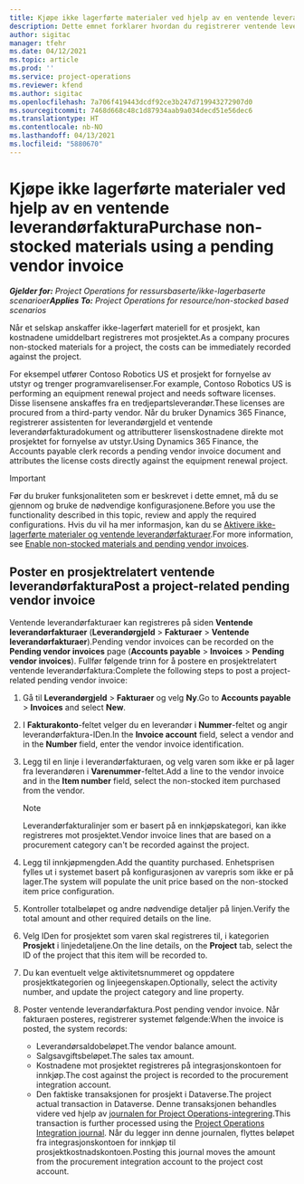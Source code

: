 ```yaml
---
title: Kjøpe ikke lagerførte materialer ved hjelp av en ventende leverandørfaktura
description: Dette emnet forklarer hvordan du registrerer ventende leverandørfakturaer.
author: sigitac
manager: tfehr
ms.date: 04/12/2021
ms.topic: article
ms.prod: ''
ms.service: project-operations
ms.reviewer: kfend
ms.author: sigitac
ms.openlocfilehash: 7a706f419443dcdf92ce3b247d719943272907d0
ms.sourcegitcommit: 7468d668c48c1d87934aab9a034decd51e56dec6
ms.translationtype: HT
ms.contentlocale: nb-NO
ms.lasthandoff: 04/13/2021
ms.locfileid: "5880670"
---
```

# <a name="purchase-non-stocked-materials-using-a-pending-vendor-invoice"></a><span data-ttu-id="a0c68-103">Kjøpe ikke lagerførte materialer ved hjelp av en ventende leverandørfaktura</span><span class="sxs-lookup"><span data-stu-id="a0c68-103">Purchase non-stocked materials using a pending vendor invoice</span></span>

<span data-ttu-id="a0c68-104">_**Gjelder for:** Project Operations for ressursbaserte/ikke-lagerbaserte scenarioer_</span><span class="sxs-lookup"><span data-stu-id="a0c68-104">_**Applies To:** Project Operations for resource/non-stocked based scenarios_</span></span>

<span data-ttu-id="a0c68-105">Når et selskap anskaffer ikke-lagerført materiell for et prosjekt, kan kostnadene umiddelbart registreres mot prosjektet.</span><span class="sxs-lookup"><span data-stu-id="a0c68-105">As a company procures non-stocked materials for a project, the costs can be immediately recorded against the project.</span></span> 

<span data-ttu-id="a0c68-106">For eksempel utfører Contoso Robotics US et prosjekt for fornyelse av utstyr og trenger programvarelisenser.</span><span class="sxs-lookup"><span data-stu-id="a0c68-106">For example, Contoso Robotics US is performing an equipment renewal project and needs software licenses.</span></span> <span data-ttu-id="a0c68-107">Disse lisensene anskaffes fra en tredjepartsleverandør.</span><span class="sxs-lookup"><span data-stu-id="a0c68-107">These licenses are procured from a third-party vendor.</span></span>  <span data-ttu-id="a0c68-108">Når du bruker Dynamics 365 Finance, registrerer assistenten for leverandørgjeld et ventende leverandørfakturadokument og attributterer lisenskostnadene direkte mot prosjektet for fornyelse av utstyr.</span><span class="sxs-lookup"><span data-stu-id="a0c68-108">Using Dynamics 365 Finance, the Accounts payable clerk records a pending vendor invoice document and attributes the license costs directly against the equipment renewal project.</span></span> 

> [!IMPORTANT]
> <span data-ttu-id="a0c68-109">Før du bruker funksjonaliteten som er beskrevet i dette emnet, må du se gjennom og bruke de nødvendige konfigurasjonene.</span><span class="sxs-lookup"><span data-stu-id="a0c68-109">Before you use the functionality described in this topic, review and apply the required configurations.</span></span> <span data-ttu-id="a0c68-110">Hvis du vil ha mer informasjon, kan du se [Aktivere ikke-lagerførte materialer og ventende leverandørfakturaer](configure-materials-nonstocked.md).</span><span class="sxs-lookup"><span data-stu-id="a0c68-110">For more information, see [Enable non-stocked materials and pending vendor invoices](configure-materials-nonstocked.md).</span></span> 

## <a name="post-a-project-related-pending-vendor-invoice"></a><span data-ttu-id="a0c68-111">Poster en prosjektrelatert ventende leverandørfaktura</span><span class="sxs-lookup"><span data-stu-id="a0c68-111">Post a project-related pending vendor invoice</span></span> 

<span data-ttu-id="a0c68-112">Ventende leverandørfakturaer kan registreres på siden **Ventende leverandørfakturaer** (**Leverandørgjeld** > **Fakturaer** > **Ventende leverandørfakturaer**).</span><span class="sxs-lookup"><span data-stu-id="a0c68-112">Pending vendor invoices can be recorded on the **Pending vendor invoices** page (**Accounts payable** > **Invoices** > **Pending vendor invoices**).</span></span> <span data-ttu-id="a0c68-113">Fullfør følgende trinn for å postere en prosjektrelatert ventende leverandørfaktura:</span><span class="sxs-lookup"><span data-stu-id="a0c68-113">Complete the following steps to post a project-related pending vendor invoice:</span></span>

1. <span data-ttu-id="a0c68-114">Gå til **Leverandørgjeld** > **Fakturaer** og velg **Ny**.</span><span class="sxs-lookup"><span data-stu-id="a0c68-114">Go to **Accounts payable** > **Invoices** and select **New**.</span></span> 
2. <span data-ttu-id="a0c68-115">I **Fakturakonto**-feltet velger du en leverandør i **Nummer**-feltet og angir leverandørfaktura-IDen.</span><span class="sxs-lookup"><span data-stu-id="a0c68-115">In the **Invoice account** field, select a vendor and in the **Number** field, enter the vendor invoice identification.</span></span>
3. <span data-ttu-id="a0c68-116">Legg til en linje i leverandørfakturaen, og velg varen som ikke er på lager fra leverandøren i **Varenummer**-feltet.</span><span class="sxs-lookup"><span data-stu-id="a0c68-116">Add a line to the vendor invoice and in the **Item number** field, select the non-stocked item purchased from the vendor.</span></span> 

    > [!NOTE]
    > <span data-ttu-id="a0c68-117">Leverandørfakturalinjer som er basert på en innkjøpskategori, kan ikke registreres mot prosjektet.</span><span class="sxs-lookup"><span data-stu-id="a0c68-117">Vendor invoice lines that are based on a procurement category can't be recorded against the project.</span></span> 
    
5. <span data-ttu-id="a0c68-118">Legg til innkjøpmengden.</span><span class="sxs-lookup"><span data-stu-id="a0c68-118">Add the quantity purchased.</span></span> <span data-ttu-id="a0c68-119">Enhetsprisen fylles ut i systemet basert på konfigurasjonen av varepris som ikke er på lager.</span><span class="sxs-lookup"><span data-stu-id="a0c68-119">The system will populate the unit price based on the non-stocked item price configuration.</span></span> 
6. <span data-ttu-id="a0c68-120">Kontroller totalbeløpet og andre nødvendige detaljer på linjen.</span><span class="sxs-lookup"><span data-stu-id="a0c68-120">Verify the total amount and other required details on the line.</span></span>
7. <span data-ttu-id="a0c68-121">Velg IDen for prosjektet som varen skal registreres til, i kategorien **Prosjekt** i linjedetaljene.</span><span class="sxs-lookup"><span data-stu-id="a0c68-121">On the line details, on the **Project** tab, select the ID of the project that this item will be recorded to.</span></span>
8. <span data-ttu-id="a0c68-122">Du kan eventuelt velge aktivitetsnummeret og oppdatere prosjektkategorien og linjeegenskapen.</span><span class="sxs-lookup"><span data-stu-id="a0c68-122">Optionally, select the activity number, and update the project category and line property.</span></span>
9. <span data-ttu-id="a0c68-123">Poster ventende leverandørfaktura.</span><span class="sxs-lookup"><span data-stu-id="a0c68-123">Post pending vendor invoice.</span></span> <span data-ttu-id="a0c68-124">Når fakturaen posteres, registrerer systemet følgende:</span><span class="sxs-lookup"><span data-stu-id="a0c68-124">When the invoice is posted, the system records:</span></span>
    
    - <span data-ttu-id="a0c68-125">Leverandørsaldobeløpet.</span><span class="sxs-lookup"><span data-stu-id="a0c68-125">The vendor balance amount.</span></span>
    - <span data-ttu-id="a0c68-126">Salgsavgiftsbeløpet.</span><span class="sxs-lookup"><span data-stu-id="a0c68-126">The sales tax amount.</span></span>
    - <span data-ttu-id="a0c68-127">Kostnadene mot prosjektet registreres på integrasjonskontoen for innkjøp.</span><span class="sxs-lookup"><span data-stu-id="a0c68-127">The cost against the project is recorded to the procurement integration account.</span></span>
    - <span data-ttu-id="a0c68-128">Den faktiske transaksjonen for prosjekt i Dataverse.</span><span class="sxs-lookup"><span data-stu-id="a0c68-128">The project actual transaction in Dataverse.</span></span> <span data-ttu-id="a0c68-129">Denne transaksjonen behandles videre ved hjelp av [journalen for Project Operations-integrering](../project-accounting/project-operations-integration-journal.md).</span><span class="sxs-lookup"><span data-stu-id="a0c68-129">This transaction is further processed using the [Project Operations Integration journal](../project-accounting/project-operations-integration-journal.md).</span></span> <span data-ttu-id="a0c68-130">Når du legger inn denne journalen, flyttes beløpet fra integrasjonskontoen for innkjøp til prosjektkostnadskontoen.</span><span class="sxs-lookup"><span data-stu-id="a0c68-130">Posting this journal moves the amount from the procurement integration account to the project cost account.</span></span>
